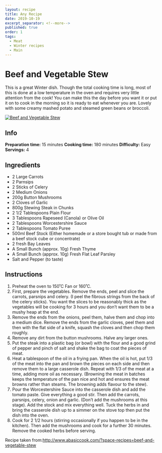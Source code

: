 ```yaml
---
layout: recipe
title: Any Recipe
date: 2019-10-19
excerpt_separator: <!--more-->
published: true
order: 1
tags:
  - Meat
  - Winter recipes
  - Main
---
```


# Beef and Vegetable Stew

This is a great Winter dish. Though the total cooking time is long, most of this is done at a low temperature in the oven and requires very little attention from the cook!  You can make this the day before you want it or put it on to cook in the morning so it is ready to eat whenever you are. Lovely with some creamy mashed potato and steamed green beans or broccoli.

<!--more-->

[![Beef and Vegetable Stew](//_uploads/IMG_0288-1copy.jpg)](//_uploads/IMG_0288-1copy.jpg)

## Info

**Preparation time:** 15 minutes
**Cooking time:** 180 minutes
**Difficulty:** Easy
**Servings:** 4


## Ingredients

- 2 Large Carrots
- 2 Parnsips
- 2 Sticks of Celery
- 2 Medium Onions
- 200g Button Mushrooms
- 2 Cloves of Garlic
- 800g Stewing Steak in Chunks
- 2 1/2 Tablespoons Plain Flour
- 3 Tablespoons Rapeseed (Canola) or Olive Oil
- 2 Tablespoons Worcestershire Sauce
- 2 Tablespoons Tomato Puree
- 500ml Beef Stock (Either homemade or a store bought tub or made from a beef stock cube or concentrate)
- 2 fresh Bay Leaves
- A Small Bunch (approx. 10g) Fresh Thyme
- A Small Bunch (approx. 10g) Fresh Flat Leaf Parsley
- Salt and Pepper (to taste)


## Instructions

1.	Preheat the oven to 150˚C Fan or 160˚C.
2.	First, prepare the vegetables.  Remove the ends, peel and slice the carrots, parsnips and celery. (I peel the fibrous strings from the back of the celery sticks).  You want the slices to be reasonably thick as the vegetables will be cooking for 3 hours and you don’t want them to be a mushy heap at the end.
3.	Remove the ends from the onions, peel them, halve them and chop into a medium dice. Remove the ends from the garlic cloves, peel them and then with the flat side of a knife, squash the cloves and then chop them roughly.
4.	Remove any dirt from the button mushrooms.  Halve any larger ones.
5.	Put the steak into a plastic bag (or bowl) with the flour and a good grind of pepper and pinch of salt and shake the bag to coat the pieces of meat.
6.	Heat a tablespoon of the oil in a frying pan.  When the oil is hot, put 1/3 of the meat into the pan and brown the pieces on each side and then remove them to a large casserole dish.  Repeat with 1/3 of the meat at a time, adding more oil as necessary.  (Browning the meat in batches keeps the temperature of the pan nice and hot and ensures the meat browns rather than steams.  The browning adds flavour to the stew).
7.	Pour the Worcestershire Sauce into the casserole dish and add the tomato paste.  Give everything a good stir.  Then add the carrots, parsnips, celery, onion and garlic.  (Don’t add the mushrooms at this stage).  Add the stock and mix everything well.  Tuck the herbs in and bring the casserole dish up to a simmer on the stove top then put the dish into the oven.
8.	Cook for 2 1/2 hours (stirring occasionally if you happen to be in the kitchen).  Then add the mushrooms and cook for a further 30 minutes. Remove the cooked herbs before serving.


Recipe taken from:http://www.abasiccook.com/?space-recipes=beef-and-vegetable-stew
